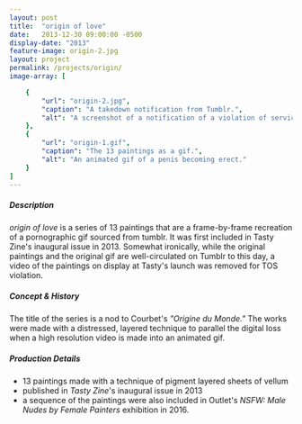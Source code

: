 ```yaml
---
layout: post
title:  "origin of love"
date:   2013-12-30 09:00:00 -0500
display-date: "2013"
feature-image: origin-2.jpg
layout: project
permalink: /projects/origin/
image-array: [

    {
        "url": "origin-2.jpg",
        "caption": "A takedown notification from Tumblr.",
        "alt": "A screenshot of a notification of a violation of services."
    },
    {
        "url": "origin-1.gif",
        "caption": "The 13 paintings as a gif.",
        "alt": "An animated gif of a penis becoming erect."
    }
]
---
```


##### Description

*origin of love* is a series of 13 paintings that are a frame-by-frame recreation of a pornographic gif sourced from tumblr. It was first included in Tasty Zine's inaugural issue in 2013. Somewhat ironically, while the original paintings and the original gif are well-circulated on Tumblr to this day, a video of the paintings on display at Tasty's launch was removed for TOS violation.

##### Concept & History

The title of the series is a nod to Courbet's *"Origine du Monde."* The works were made with a distressed, layered technique to parallel the digital loss when a high resolution video is made into an animated gif. 

##### Production Details

- 13 paintings made with a technique of pigment layered sheets of vellum
- published in *Tasty Zine*'s inaugural issue in 2013
- a sequence of the paintings were also included in Outlet's _NSFW: Male Nudes by Female Painters_ exhibition in 2016.